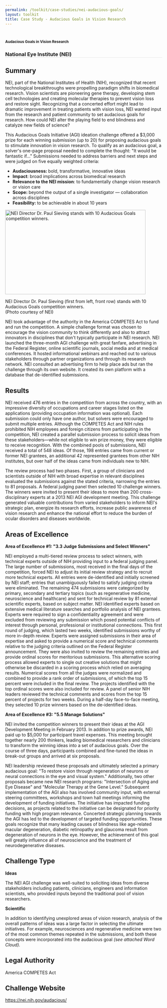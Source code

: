 ```yaml
---
permalink: /toolkit/case-studies/nei-audacious-goals/
layout: toolkit
title: Case Study - Audacious Goals in Vision Research
---
```




<!--// OPEN #page-wrap //-->
<div id="page-wrap">


<div class="inner-page-wrap has-no-sidebar portfolio-type-standard row clearfix">

<!-- OPEN article -->
<article
class="portfolio-article col-sm-12 clearfix post-200 portfolio type-portfolio status-publish has-post-thumbnail hentry portfolio-category-ideas portfolio-category-scientific portfolio-category-2-4 portfolio-category-5-5"
id="200" itemscope="" itemtype="http://schema.org/CreativeWork">



<div class="container">
</div>

<div class="portfolio-item-content">


<div class="container port-detail-media-container"><!-- OPEN .container -->

<figure class="media-wrap col-sm-12">
</figure>

</div><!-- CLOSE .container -->

<div class="grid-container usa-section">

<section class="article-body-wrap col-sm-9">
<section class="portfolio-detail-description">
<div class="body-text clearfix" itemprop="description">
<section class="container">
<div class="row">
<div class="blank_spacer col-sm-12 " style="height:12px;"></div>
</div>
</section>
<section class="container">
<div class="row">
<div class="spb_content_element col-sm-12 spb_text_column">
<div class="spb_wrapper clearfix">
<h1>Audacious Goals in Vision Research</h1>
<h3 style="border-bottom: 1px solid #e4e4e4;" class="spb-heading spb-text-heading"><span>National Eye Institute (NEI)</span>
</h3>

<h2>Summary</h2>
<p>NEI, part of the National Institutes of Health (NIH),
recognized that recent technological breakthroughs were
propelling paradigm shifts in biomedical research. Vision
scientists are pioneering gene therapy, developing stem cell
technologies and creating molecular therapies to prevent
vision loss and restore sight. Recognizing that a concerted
effort might lead to dramatic&nbsp;improvement in treating
patients with vision loss, NEI wanted input from the
research and patient community to set audacious goals for
research. How could NEI alter the playing field to end
blindness and catalyze new fields of science?</p>
<p>This Audacious Goals Initiative (AGI) ideation challenge
offered a $3,000 prize for each winning submission (up to
20) for proposing audacious goals to stimulate innovation in
vision research. To qualify as an audacious goal, a solver's
one-page proposal needed to complete the thought: "It would
be fantastic if…" Submissions needed to address barriers and
next steps and were judged on five equally weighted
criteria:</p>
<ul>
<li><strong>Audaciousness: </strong>bold, transformative,
innovative ideas
</li>
<li><strong>Impact</strong>: broad implications across
biomedical research
</li>
<li><strong>Relevance to the NEI mission</strong>: to
fundamentally change vision research or vision care
</li>
<li><strong>Scope: </strong>beyond the output of a single
investigator — collaboration across disciplines
</li>
<li><strong>Feasibility: </strong>to be achievable in about
10 years
</li>
</ul>
<div id="attachment_8175" style="max-width: 460px"
class="wp-caption alignleft"><a
href="{{ site.baseurl }}/assets/images/toolkit/case-studies/Audacious-Goals-e1474484371635.jpg"><img
class="wp-image-8175 size-full"
src="{{ site.baseurl }}/assets/images/toolkit/case-studies/Audacious-Goals-e1474484371635.jpg"
alt="NEI Director Dr. Paul Sieving stands with 10 Audacious Goals competition winners."
sizes="(max-width: 450px) 100vw, 450px" width="450"
height="270"></a>
<p class="wp-caption-text">NEI Director Dr. Paul Sieving
(first from left, front row) stands with 10 Audacious
Goals competition winners.<br> (Photo courtesy of NEI)
</p></div>
<p>NEI took advantage of the authority in the America COMPETES
Act to fund and run the competition. A simple challenge
format was chosen to encourage the vision community to think
differently and also to attract innovators in disciplines
that don't typically participate in NEI research. NEI
launched the three-month AGI challenge with great fanfare,
advertising in the Federal Register, online scientific
journals, social media and at medical conferences. It hosted
informational webinars and reached out to various
stakeholders through partner organizations and through its
research network. NEI consulted an advertising firm to help
place ads but ran the challenge through its own website. It
created its own platform with a database that de-identified
submissions.</p>
<h2>Results</h2>
<p>NEI received 476 entries in the competition from across the
country, with an impressive diversity of occupations and
career stages listed on the applications (providing
occupation information was optional). Each submission could
only have one author, but solvers were encouraged to submit
multiple entries. Although the COMPETES Act and NIH rules
prohibited NIH employees and foreign citizens from
participating in the competition, NEI created a parallel
submission process to solicit ideas from these
stakeholders—while not eligible to win prize money, they
were eligible to receive recognition. With the combined
pools of submissions, NEI received a total of 548 ideas. Of
those, 198 entries came from current or former NEI grantees,
an additional 42 represented grantees from other NIH
institutes, but over half of the ideas came from individuals
new to NIH.</p>
<p>The review process had two phases. First, a group of
clinicians and scientists outside of NIH with broad
expertise in relevant disciplines evaluated the submissions
against the stated criteria, narrowing the entries to 81
proposals. A federal judging panel then selected 10
challenge winners. The winners were invited to present their
ideas to more than 200 cross-disciplinary experts at a 2013
NEI AGI development meeting. This challenge generated
valuable contributions from varied stakeholders to inform
NEI's strategic plan, energize its research efforts,
increase public awareness of vision research and enhance the
national effort to reduce the burden of ocular disorders and
diseases worldwide.</p>
<h2>Areas of Excellence</h2>
<p><strong>Area of Excellence #1: "3.3 Judge Submissions and
Select Winners"</strong></p>
<p>NEI employed a multi-tiered review process to select winners,
with technical experts outside of NIH providing input to a
federal judging panel. The large number of submissions, most
received in the final days of the competition, forced NEI to
adjust its initial review strategy and to recruit more
technical experts. All entries were de-identified and
initially screened by NEI staff; entries that unambiguously
failed to satisfy judging criteria were eliminated. The
remaining 474 submissions were categorized by primary,
secondary and tertiary topics (such as regenerative
medicine, neuroscience and healthcare) and sent for
technical review by 81 external scientific experts, based on
subject matter. NEI identified experts based on extensive
medical literature searches and portfolio analysis of NEI
grantees. Experts were required to sign a confidentiality
agreement and were excluded from reviewing any submission
which posed potential conflicts of interest through
personal, professional or institutional connections. This
first round of judging, which lasted two weeks, identified
submissions worthy of more in-depth review. Experts were
assigned submissions in their area of expertise and asked to
provide a numerical score and technical comments relative to
the judging criteria outlined on the Federal Register
announcement. They were also invited to review the remaining
entries and provide ordinal scores for meritorious
submissions. This alternative scoring process allowed
experts to single out creative solutions that might
otherwise be discarded in a scoring process which relied on
averaging results. Numerical scores from all the judges were
normalized and combined to provide a rank order of
submissions, of which the top 15 percent were included in
the final review. The projects identified with the top
ordinal scores were also included for review. A panel of
senior NIH leaders reviewed the technical comments and
scores from the top 15 percent of projects for two weeks.
During a half-day face-to-face meeting, they selected 10
prize winners based on the de-identified ideas.</p>
<p><strong>Area of Excellence #3: "5.5 Manage
Solutions"</strong></p>
<p>NEI invited the competition winners to present their ideas at
the AGI Development Meeting in February 2013. In addition to
prize awards, NEI paid up to $5,000 for participant travel
expenses. This meeting brought together nearly 200 thinkers,
leading biomedical researchers and clinicians to transform
the winning ideas into a set of audacious goals. Over the
course of three days, participants combined and fine-tuned
the ideas in break-out groups and arrived at six
proposals.</p>
<p>NEI leadership reviewed these proposals and ultimately
selected a primary audacious goal: "To restore vision
through regeneration of neurons or neural connections in the
eye and visual system." Additionally, two other proposals
became new NEI research programs: "Intersection of Aging and
Eye Disease" and "Molecular Therapy at the Gene Level."
Subsequent implementation of the AGI also has involved
community input, with external steering committees,
workshops and town hall meetings informing the development
of funding initiatives. The initiative has impacted funding
decisions, as projects related to the initiative can be
designated for priority funding with high program relevance.
Concerted strategic planning towards the AGI has led to the
development of targeted funding opportunities. These goals
recognize that many leading causes of blindness like
age-related macular degeneration, diabetic retinopathy and
glaucoma result from degeneration of neurons in the eye.
However, the achievement of this goal will greatly influence
all of neuroscience and the treatment of neurodegenerative
diseases.</p>
<h2>Challenge Type</h2>
<p><strong>Ideas</strong></p>
<p>The NEI AGI challenge was well-suited to soliciting ideas
from diverse stakeholders including patients, clinicians,
engineers and information scientists, who provided inputs
beyond the traditional pool of vision researchers.</p>
<p><strong>Scientific</strong></p>
<p>In addition to identifying unexplored areas of vision
research, analysis of the overall patterns of ideas was a
large factor in selecting the ultimate initiatives. For
example, neurosciences and regenerative medicine were two of
the most common themes repeated in the submissions, and both
these concepts were incorporated into the audacious goal
<em>(see attached Word Cloud).</em></p>
<h2>Legal Authority</h2>
<p>America COMPETES Act</p>
<h2>Challenge Website</h2>
<p><a href="https://nei.nih.gov/audacious/">https://nei.nih.gov/audacious/</a>
</p>
<p>&nbsp;</p>

</div>
</div>
</div>
</section>
<section class="container">
<div class="row">
<div class="blank_spacer col-sm-12 " style="height:30px;"></div>
</div>
</section>

</div>
</section>
</section>


</div>


</div>




<!-- CLOSE article -->
</article>

</div>


<!--// WordPress Hook //-->

<!--// CLOSE #page-wrap //-->
